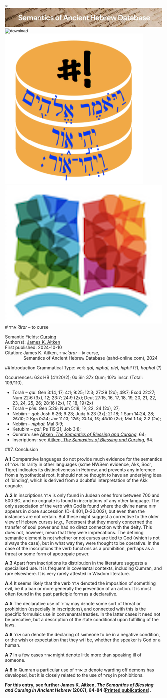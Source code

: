 <div id="modal" class="modal">
  <div class="modal-content">
    <span class="close">&times;</span>
    <div class="modal-body" id="modal-body"></div>
  </div>
</div><html><body><img id="banner" src="../../images/banners/banner.png" alt="banner" /></body></html>

<div><input id="download" title="Download/print the document" type="image" onclick="print_document()" src="../../images/icons/download3.png" alt="download" /></div><div><a id="shebanq" title="Word in SHEBANQ" href="https://shebanq.ancient-data.org/hebrew/word?id=1ARRv" target="_blank"><img src="../../images/icons/shebanq.png" alt="shebanq"></a></div><div><a id="ubs" title="Word in Semantic Dictionary of Biblical Hebrew" href="https://semanticdictionary.org/semdic.php?databaseType=SDBH&language=en&lemma=ארר&startPage=1" target="_blank"><img src="../../images/icons/ubs.png" alt="ubs"></a></div># ארר <i>ʾārar</i> – to curse

Semantic Fields:
[Cursing](../semantic_fields/cursing.md)&nbsp;&nbsp;&nbsp;<br>Author(s):
[James K. Aitken](../contributors/james_k._aitken.md)<br>
First published: 2024-10-10<br>Citation: James K. Aitken, ארר <i>ʾārar</i> – to curse, <br>                    &nbsp;&nbsp;&nbsp;&nbsp;&nbsp;&nbsp;&nbsp;&nbsp;&nbsp;&nbsp;&nbsp;&nbsp;&nbsp;&nbsp;                    Semantics of Ancient Hebrew Database (sahd-online.com), 2024



##Introduction
Grammatical Type: verb <i>qal</i>, <i>niphal</i>, <i>piel</i>, <i>hiphil</i> (?), <i>hophal</i> (?)

Occurrences: 63x HB (41/20/2); 0x Sir; 37x Qum; 10?x inscr. (Total:
109/110).

* Torah – <i>qal</i>: Gen 3:14, 17; 4:1; 9:25; 12:3; 27:29 (2x); 49:7; Exod 22:27; Num 22:6 (3x), 12; 23:7; 24:9 (2x); Deut 27:15, 16, 17, 18, 19, 20, 21, 22, 23, 24, 25, 26; 28:16 (2x), 17, 18, 19 (2x)
* Torah – <i>piel</i>: Gen 5:29; Num 5:18, 19, 22, 24 (2x), 27; 
* Nebiim – <i>qal</i>: Josh 6:26; 9:23; Judg 5:23 (3x); 21:18; 1 Sam 14:24, 28; 26:19; 2 Kgs 9:34; Jer 11:13; 17:5; 20:14, 15; 48:10 (2x); Mal 1:14; 2:2 (2x); 
* Nebiim – <i>niphal</i>: Mal 3:9;
* Ketubim – <i>qal</i>: Ps 119:21; Job 3:8;
* Qumran: see <a href="/store/printed_publications/">Aitken, <i>The Semantics of Blessing and Cursing</i></a>, 64;
* Inscriptions: see <a href="/store/printed_publications/">Aitken, <i>The Semantics of Blessing and Cursing</i></a>, 64.



##<span id="Con">7. Conclusion</span>

<b>A.1</b> Comparative languages do not provide much evidence for the semantics of <span dir="rtl" lang="he">ארר</span>. Its rarity in other languages (some NWSem evidence, Akk, Socr, Tigre) indicates its distinctiveness in Hebrew, and prevents any inference from a hypothetical root. It should not be thought to have an underlying idea of ‘binding’, which is derived from a doubtful interpretation of the Akk cognate.

<b>A.2</b> In inscriptions <span dir="rtl" lang="he">ארר</span> is only found in Judean ones from between 700 and 500 BC, and no cognate is found in inscriptions of any other language. The only association of the verb with God is found where the divine name <span dir="rtl" lang="he">יהוה</span> appears in close succession (D-4.401, D-20.002), but even then the instances are not certain. But these might suggest a corrective to the older view of Hebrew curses (<i>e.g.</i>, Pedersen) that they merely concerned the transfer of soul power and had no direct connection with the deity. This does not, however, mean that they were imprecations. The defining semantic element is not whether or not curses are tied to God (which is not always the case), but in what way they were thought to be operative. In the case of the inscriptions the verb functions as a prohibition, perhaps as a threat or some form of apotropaic power.

<b>A.3</b>
Apart from inscriptions its distribution in the literature suggests a specialised use. It is frequent in covenantal contexts, including Qumran, and rare elsewhere. It is very rarely attested in Wisdom literature.

<b>A.4</b>
It seems likely that the verb <span dir="rtl" lang="he">ארר</span> denoted the imposition of something evil, be it a ban or more generally the prevention of an action. It is most often found in the past participle form as a declarative.

<b>A.5</b>
The declarative use of <span dir="rtl" lang="he">אָרוּר</span> may denote some sort of threat or prohibition (especially in inscriptions), and connected with this is the specific formulaic use in convenantal treaties. In the latter cases it need not be precative, but a description of the state conditional upon fulfilling of the laws.

<b>A.6</b>
<span dir="rtl" lang="he">ארר</span> can denote the declaring of someone to be in a negative condition, or the wish or expectation  that they will be, whether the speaker is God or a human.

<b>A.7</b> In a few cases
<span dir="rtl" lang="he">ארר</span>
might denote little more than speaking ill of someone.

<b>A.8</b> In Qumran a particular use of
<span dir="rtl" lang="he">ארר</span>
to denote warding off demons has developed, but it is closely related to the use of <span dir="rtl" lang="he">אָרוּר</span> in prohibitions.

<b>For this entry, see further James K. Aitken, <i>The Semantics of Blessing and Cursing in Ancient Hebrew</i> (2007), 64-84 (<a href="/store/printed_publications/">Printed publications</a>).</b>

